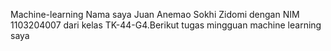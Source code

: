 Machine-learning
Nama saya Juan Anemao Sokhi Zidomi dengan NIM 1103204007 dari kelas TK-44-G4.Berikut tugas mingguan machine learning saya
